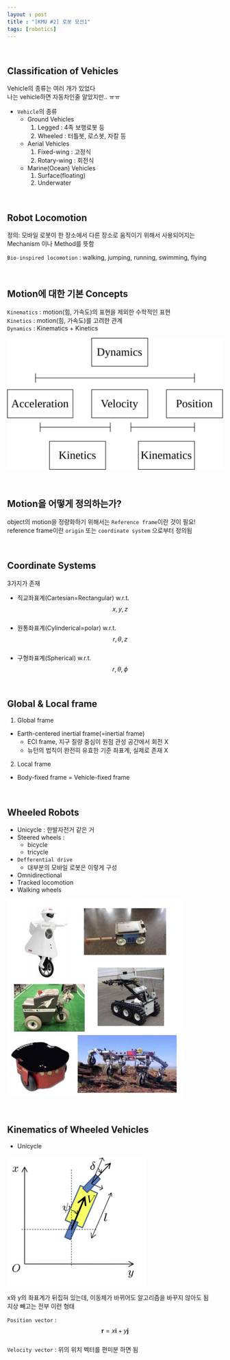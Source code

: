 ```yaml
---
layout : post
title : "[KMU #2] 로봇 모션1"
tags: [robotics]
---
```


<br/>

## Classification of Vehicles

Vehicle의 종류는 여러 개가 있었다 <br/>
나는 vehicle하면 자동차인줄 알았지만.. ㅠㅠ <br/>

* `Vehicle`의 종류 <br/>
  * Ground Vehicles
    1. Legged :  4족 보행로봇 등
    2. Wheeled : 터틀봇, 로스봇, 자칼 등
  * Aerial Vehicles
    1. Fixed-wing : 고정식
    2. Rotary-wing : 회전식
  * Marine(Ocean) Vehicles
    1. Surface(floating)
    2. Underwater

<br/>

## Robot Locomotion

정의: 모바일 로봇이 한 장소에서 다른 장소로 움직이기 위해서 사용되어지는 Mechanism 이나 Method를 뜻함

`Bio-inspired locomotion` : walking, jumping, running, swimming, flying

<br/>

## Motion에 대한 기본 Concepts

`Kinematics` : motion(힘, 가속도)의 표현을 제외한 수학적인 표현 <br/>
`Kinetics` : motion(힘, 가속도)를 고려한 관계 <br/>
`Dynamics` : Kinematics + Kinetics <br/>

![img](/assets/img/robotics/2022-02-23-kinematics.png)

<br/>

## Motion을 어떻게 정의하는가?

object의 motion을 정량화하기 위해서는 `Reference frame`이란 것이 필요! <br/>
reference frame이란 `origin` 또는 `coordinate system` 으로부터 정의됨 <br/>

<br/>

## Coordinate Systems

3가지가 존재
* 직교좌표계(Cartesian=Rectangular) w.r.t. $$ x,y,z $$ <br/>
* 원통좌표계(Cylinderical=polar) w.r.t. $$ r,\theta,z$$ <br/>
* 구형좌표계(Spherical) w.r.t. $$ r,\theta,\phi$$

<br/>

## Global & Local frame

1. Global frame
  * Earth-centered inertial frame(=inertial frame)
    * ECI frame, 지구 질량 중심이 원점 관성 공간에서 회전 X
    * 뉴턴의 법칙이 완전히 유효한 기준 좌표계, 실제로 존재 X
2. Local frame
  * Body-fixed frame = Vehicle-fixed frame

<br/>

## Wheeled Robots
* Unicycle : 한발자전거 같은 거
* Steered wheels : 
  - bicycle
  - tricycle
* `Defferential drive`
  - 대부분의 모바일 로봇은 이렇게 구성
* Omnidirectional
* Tracked locomotion
* Walking wheels

![img](/assets/img/robotics/2022-02-23-kmu_01.png)

<br/>

## Kinematics of Wheeled Vehicles

* Unicycle

![img](/assets/img/robotics/2022-02-23-kmu_02.png)

x와 y의 좌표계가 뒤집혀 있는데, 이동체가 바뀌어도 알고리즘을 바꾸지 않아도 됨 <br/>
지상 빼고는 전부 이런 형태 <br/>

`Position vector` : $$ \textbf{r} = x\textbf{i}+y\textbf{j} $$ <br/>
`Velocity vector` : 위의 위치 벡터를 편미분 하면 됨 <br/>
